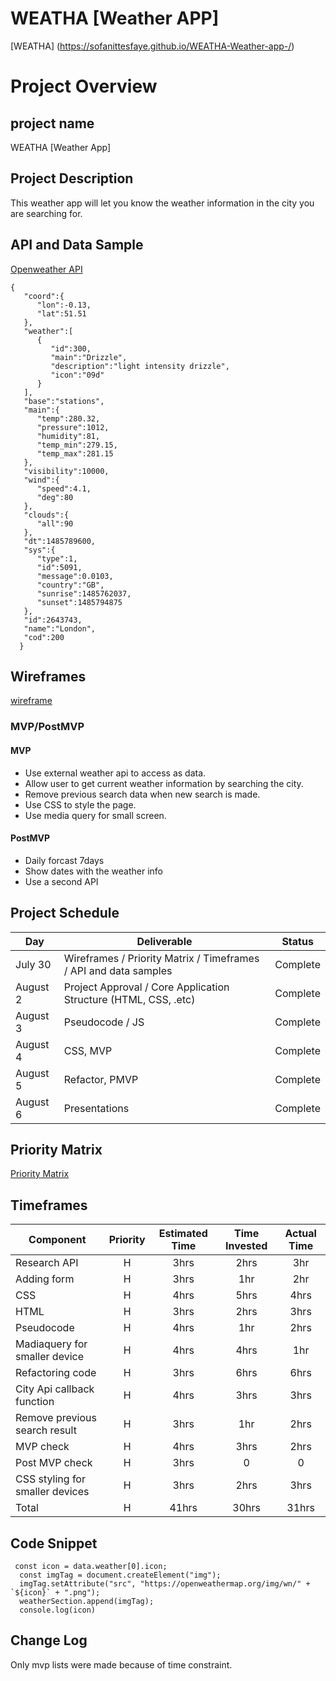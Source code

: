# WEATHA [Weather APP]

[WEATHA] (https://sofanittesfaye.github.io/WEATHA-Weather-app-/)

# Project Overview

## project name
WEATHA [Weather App]



## Project Description
This weather app will let you know the weather information in the city you are searching for.


## API and Data Sample

[Openweather API]( http://api.openweathermap.org/data/2.5/weather?q=London,uk&APPID=b351ed20610d69f0305baa374dd8c604)
```
{
   "coord":{
      "lon":-0.13,
      "lat":51.51
   },
   "weather":[
      {
         "id":300,
         "main":"Drizzle",
         "description":"light intensity drizzle",
         "icon":"09d"
      }
   ],
   "base":"stations",
   "main":{
      "temp":280.32,
      "pressure":1012,
      "humidity":81,
      "temp_min":279.15,
      "temp_max":281.15
   },
   "visibility":10000,
   "wind":{
      "speed":4.1,
      "deg":80
   },
   "clouds":{
      "all":90
   },
   "dt":1485789600,
   "sys":{
      "type":1,
      "id":5091,
      "message":0.0103,
      "country":"GB",
      "sunrise":1485762037,
      "sunset":1485794875
   },
   "id":2643743,
   "name":"London",
   "cod":200
  }
```
## Wireframes

[wireframe](https://wireframepro.mockflow.com/editor.jsp?editor=off&publicid=M824a5b6aa1b95979287d558f3755be611627919036317&projectid=M6399d0c99000f89df18067c9a21418231627840180577&perm=Owner#/page/d09fe70a6b2d4fdf910dfbe2b857596a)

### MVP/PostMVP

#### MVP 

- Use external weather api to access as data.
- Allow user to get current weather information by searching the city.
- Remove previous search data when new search is made.
- Use CSS to style the page.
- Use media query for small screen.

#### PostMVP  
- Daily forcast 7days
- Show dates with the weather info
- Use a second API


## Project Schedule


|  Day | Deliverable | Status
|---|---| ---|
|July 30|  Wireframes / Priority Matrix / Timeframes / API and data samples | Complete
|August 2| Project Approval / Core Application Structure (HTML, CSS, .etc) | Complete
|August 3| Pseudocode / JS | Complete
|August 4|CSS, MVP   | Complete
|August 5|Refactor, PMVP| Complete
|August 6| Presentations | Complete

## Priority Matrix

[Priority Matrix](https://wireframepro.mockflow.com/editor.jsp?editor=on&bgcolor=white&perm=Create&ptitle=WEATHA&category=featured&projectid=M6399d0c99000f89df18067c9a21418231627840180577&publicid=dd2df16ea2ed4c6aa870d49b186e1338#/page/D3fe0d0c51c22b594cdbb8f523a1ddec5)

## Timeframes

| Component | Priority | Estimated Time | Time Invested | Actual Time |
| --- | :---: |  :---: | :---: | :---: |
| Research API | H | 3hrs| 2hrs | 3hr |
|Adding form | H | 3hrs| 1hr |2hr|
|CSS|H| 4hrs|5hrs | 4hrs  |
|HTML| H | 3hrs|  2hrs| 3hrs |
| Pseudocode | H | 4hrs|1hr | 2hrs|
|Madiaquery for smaller device| H | 4hrs|4hrs |  1hr|
|Refactoring code|H | 3hrs |  6hrs |6hrs|
| City Api callback function  | H | 4hrs| 3hrs| 3hrs |
| Remove previous search result | H | 3hrs| 1hr| 2hrs |
| MVP check| H | 4hrs| 3hrs | 2hrs |
| Post MVP check | H | 3hrs| 0 |  0|
|CSS styling for smaller devices | H | 3hrs|2hrs |  3hrs|
| Total | H | 41hrs|30hrs|31hrs |








## Code Snippet
```
 const icon = data.weather[0].icon;
  const imgTag = document.createElement("img");
  imgTag.setAttribute("src", "https://openweathermap.org/img/wn/" + `${icon}` + ".png");
  weatherSection.append(imgTag);
  console.log(icon)

```

## Change Log
Only mvp lists were made because of time constraint.
